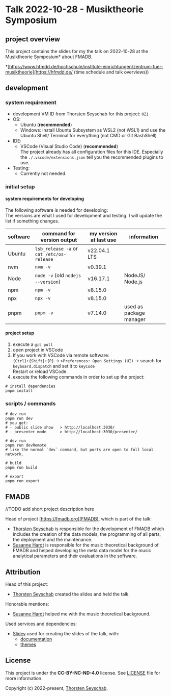 # Talk 2022-10-28 - Musiktheorie Symposium

## project overview

This project contains the slides for my the talk on 2022-10-28 at the Musiktheorie Symposium* about FMADB.

*[https://www.hfmdd.de/hochschule/institute-einrichtungen/zentrum-fuer-musiktheorie](https://hfmdd.de/ (time schedule and talk overviews))

## development

### system requirement

- development VM ID from Thorsten Seyschab for this project: `0Z1`
- OS:
  - Ubuntu (**recommended**)
  - Windows: install Ubuntu Subsystem as WSL2 (not WSL1) and use the Ubuntu Shell/ Terminal for everything (not CMD or Git BashShell)
- IDE:
  - VSCode (Visual Studio Code) (**recommended**)  
    The project already has all configuration files for this IDE. Especially the `./.vscode/extensions.json` tell you the
    recommended plugins to use.
- Testing:
  - Currently not needed.

### initial setup

#### system requirements for developing

The following software is needed for developing:  
The versions are what I used for development and testing. I will update the list if something changes.

| software       | command for version output                | my version at last use | information             |
| -------------- | ----------------------------------------- | ---------------------- | ----------------------- |
| Ubuntu         | `lsb_release -a` or `cat /etc/os-release` | v22.04.1 LTS           |                         |
| nvm            | `nvm -v`                                  | v0.39.1                |                         |
| Node           | `node -v` (old `nodejs --version`)        | v16.17.1               | NodeJS/ Node.js         |
| npm            | `npm -v`                                  | v8.15.0                |                         |
| npx            | `npx -v`                                  | v8.15.0                |                         |
| pnpm           | `pnpm -v`                                 | v7.14.0                | used as package manager |

#### project setup

1. execute a `git pull`
2. open project in VSCode
3. If you work with VSCode via remote software:  
   `{Ctrl}+{Shift}+{P}` -> `>Preferences: Open Settings (UI)` -> search for `keyboard.dispatch` and set it to `keyCode`  
   Restart or reload VSCode.
4. execute the following commands in order to set up the project:

```shell
# install dependencies
pnpm install
```

### scripts / commands

```shell
# dev run
pnpm run dev
# you get:
# - public slide show   > http://localhost:3030/
# - presenter mode      > http://localhost:3030/presenter/

# dev run
pnpm run devRemote
# like the normal `dev` command, but ports are open to full local network.

# build
pnpm run build

# export
pnpm run export
```

## FMADB

//TODO add short project description here

Head of project [https://fmadb.org](FMADB), which is part of the talk:

- [Thorsten Seyschab](https://todde.tv/) is responsible for the development of FMADB which includes the creation of
  the data models, the programming of all parts, the deployment and the maintenance.
- [Susanne Hardt](https://susannehardt.de/en) is responsible for the music theoretical background of FMADB and helped developing
  the meta data model for the music analytical parameters and their evaluations in the software.

## Attribution

Head of this project:

- [Thorsten Seyschab](https://todde.tv/) created the slides and held the talk.

Honorable mentions:

- [Susanne Hardt](https://susannehardt.de/en) helped me with the music theoretical background.

Used services and dependencies:

- [Slidev](https://github.com/slidevjs/slidev) used for creating the slides of the talk, with:
  - [documentation](https://sli.dev/)
  - [themes](https://github.com/slidevjs/themes)

## License

This project is under the **CC-BY-NC-ND-4.0** license. See [LICENSE](LICENSE) file for more information.

Copyright (c) 2022-present, [Thorsten Seyschab](https://todde.tv).
